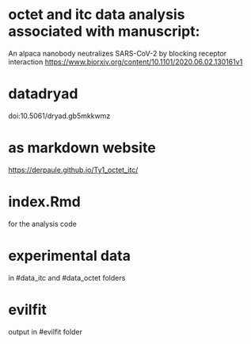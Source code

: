 # octet and itc data analysis associated with manuscript:
An alpaca nanobody neutralizes SARS-CoV-2 by blocking receptor interaction
https://www.biorxiv.org/content/10.1101/2020.06.02.130161v1

# datadryad
doi:10.5061/dryad.gb5mkkwmz

# as markdown website
https://derpaule.github.io/Ty1_octet_itc/

# index.Rmd
for the analysis code 

# experimental data
in #data_itc and #data_octet folders 

# evilfit
output in #evilfit folder




